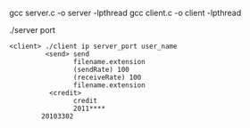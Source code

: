 
 
 <compile>  gcc server.c -o server -lpthread 
            gcc client.c -o client -lpthread
            
            
 
 <excution>
    <server> ./server port
    
    
    <client> ./client ip server_port user_name
             <send> send
                    filename.extension 
                    (sendRate) 100
                    (receiveRate) 100
                    filename.extension
              <credit> 
                    credit 
                    2011****
		    20103302